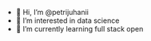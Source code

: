 - 👋 Hi, I’m @petrijuhanii
- 👀 I’m interested in data science
- 🌱 I’m currently learning full stack open

<!---
petrijuhanii/petrijuhanii is a ✨ special ✨ repository because its `README.md` (this file) appears on your GitHub profile.
You can click the Preview link to take a look at your changes.
--->
